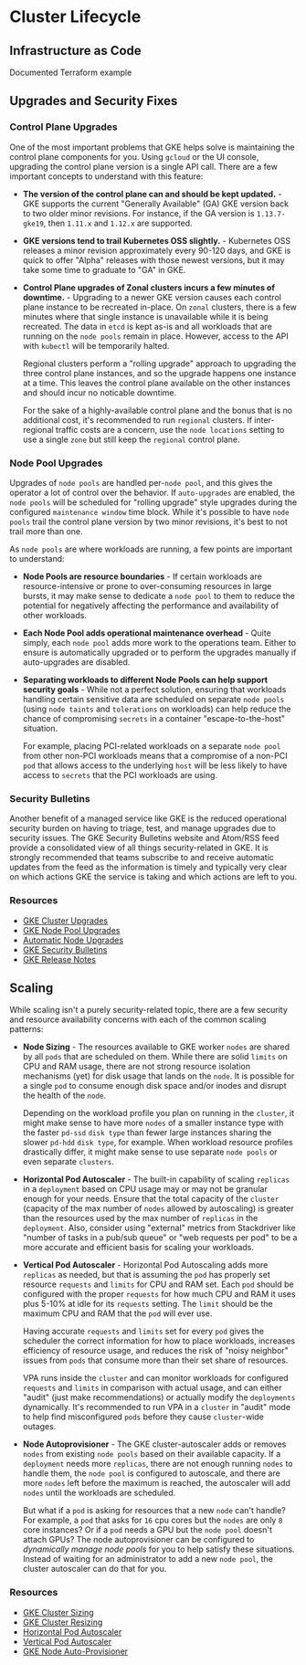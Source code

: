 # Cluster Lifecycle

## Infrastructure as Code

Documented Terraform example

## Upgrades and Security Fixes

### Control Plane Upgrades

One of the most important problems that GKE helps solve is maintaining the control plane components for you.  Using `gcloud` or the UI console, upgrading the control plane version is a single API call.  There are a few important concepts to understand with this feature:

* **The version of the control plane can and should be kept updated.** - GKE supports the current "Generally Available" (GA) GKE version back to two older minor revisions.  For instance, if the GA version is `1.13.7-gke19`, then `1.11.x` and `1.12.x` are supported.
* **GKE versions tend to trail Kubernetes OSS slightly.** - Kubernetes OSS releases a minor revision approximately every 90-120 days, and GKE is quick to offer "Alpha" releases with those newest versions, but it may take some time to graduate to "GA" in GKE.
* **Control Plane upgrades of Zonal clusters incurs a few minutes of downtime.** - Upgrading to a newer GKE version causes each control plane instance to be recreated in-place. On `zonal` clusters, there is a few minutes where that single instance is unavailable while it is being recreated.  The data in `etcd` is kept as-is and all workloads that are running on the `node pools` remain in place.  However, access to the API with `kubectl` will be temporarily halted.

    Regional clusters perform a "rolling upgrade" approach to upgrading the three control plane instances, and so the upgrade happens one instance at a time.  This leaves the control plane available on the other instances and should incur no noticable downtime.

    For the sake of a highly-available control plane and the bonus that is no additional cost, it's recommended to run `regional` clusters.  If inter-regional traffic costs are a concern, use the `node locations` setting to use a single `zone` but still keep the `regional` control plane.

### Node Pool Upgrades

Upgrades of `node pools` are handled per-`node pool`, and this gives the operator a lot of control over the behavior.  If `auto-upgrades` are enabled, the `node pools` will be scheduled for "rolling upgrade" style upgrades during the configured `maintenance window` time block.  While it's possible to have `node pools` trail the control plane version by two minor revisions, it's best to not trail more than one.

As `node pools` are where workloads are running, a few points are important to understand:

* **Node Pools are resource boundaries** - If certain workloads are resource-intensive or prone to over-consuming resources in large bursts, it may make sense to dedicate a `node pool` to them to reduce the potential for negatively affecting the performance and availability of other workloads.
* **Each Node Pool adds operational maintenance overhead** - Quite simply, each `node pool` adds more work to the operations team.  Either to ensure is automatically upgraded or to perform the upgrades manually if auto-upgrades are disabled.
* **Separating workloads to different Node Pools can help support security goals** - While not a perfect solution, ensuring that workloads handling certain sensitive data are scheduled on separate `node pools` (using `node taints` and `tolerations` on workloads) can help reduce the chance of compromising `secrets` in a container "escape-to-the-host" situation.

    For example, placing PCI-related workloads on a separate `node pool` from other non-PCI workloads means that a compromise of a non-PCI `pod` that allows access to the underlying `host` will be less likely to have access to `secrets` that the PCI workloads are using.

### Security Bulletins

Another benefit of a managed service like GKE is the reduced operational security burden on having to triage, test, and manage upgrades due to security issues.  The GKE Security Bulletins website and Atom/RSS feed provide a consolidated view of all things security-related in GKE.  It is strongly recommended that teams subscribe to and receive automatic updates from the feed as the information is timely and typically very clear on which actions GKE the service is taking and which actions are left to you.

### Resources

* [GKE Cluster Upgrades](https://cloud.google.com/kubernetes-engine/docs/how-to/upgrading-a-cluster#upgrading_the_master)
* [GKE Node Pool Upgrades](https://cloud.google.com/kubernetes-engine/docs/how-to/upgrading-a-cluster#upgrading_nodes)
* [Automatic Node Upgrades](https://cloud.google.com/kubernetes-engine/docs/how-to/node-auto-upgrades)
* [GKE Security Bulletins](https://cloud.google.com/kubernetes-engine/docs/security-bulletins)
* [GKE Release Notes](https://cloud.google.com/kubernetes-engine/docs/release-notes)

## Scaling

While scaling isn't a purely security-related topic, there are a few security and resource availability concerns with each of the common scaling patterns:

* **Node Sizing** - The resources available to GKE worker `nodes` are shared by all `pods` that are scheduled on them.  While there are solid `limits` on CPU and RAM usage, there are not strong resource isolation mechanisms (yet) for disk usage that lands on the `node`.  It is possible for a single `pod` to consume enough disk space and/or inodes and disrupt the health of the `node`.

    Depending on the workload profile you plan on running in the `cluster`, it might make sense to have more `nodes` of a smaller instance type with the faster `pd-ssd` `disk type` than fewer large instances sharing the slower `pd-hdd` `disk type`, for example.  When workload resource profiles drastically differ, it might make sense to use separate `node pools` or even separate `clusters`.

* **Horizontal Pod Autoscaler** - The built-in capability of scaling `replicas` in a `deployment` based on CPU usage may or may not be granular enough for your needs.  Ensure that the total capacity of the `cluster` (capacity of the max number of `nodes` allowed by autoscaling) is greater than the resources used by the max number of `replicas` in the `deployment`.  Also, consider using "external" metrics from Stackdriver like "number of tasks in a pub/sub queue" or "web requests per pod" to be a more accurate and efficient basis for scaling your workloads.
* **Vertical Pod Autoscaler** - Horizontal Pod Autoscaling adds more `replicas` as needed, but that is assuming the `pod` has properly set resource `requests` and `limits` for CPU and RAM set.  Each `pod` should be configured with the proper `requests` for how much CPU and RAM it uses plus 5-10% at idle for its `requests` setting.  The `limit` should be the maximum CPU and RAM that the `pod` will ever use.

    Having accurate `requests` and `limits` set for every `pod` gives the scheduler the correct information for how to place workloads, increases efficiency of resource usage, and reduces the risk of "noisy neighbor" issues from `pods` that consume more than their set share of resources.

    VPA runs inside the `cluster` and can monitor workloads for configured `requests` and `limits` in comparison with actual usage, and can either "audit" (just make recommendations) or actually modify the `deployments` dynamically.  It's recommended to run VPA in a `cluster` in "audit" mode to help find misconfigured `pods` before they cause `cluster`-wide outages.

* **Node Autoprovisioner** - The GKE cluster-autoscaler adds or removes `nodes` from existing `node pools` based on their available capacity.  If a `deployment` needs more `replicas`, there are not enough running `nodes` to handle them, the `node pool` is configured to autoscale, and there are more `nodes` left before the maximum is reached, the autoscaler will add `nodes` until the workloads are scheduled.

    But what if a `pod` is asking for resources that a new `node` can't handle?  For example, a `pod` that asks for `16` cpu cores but the `nodes` are only `8` core instances?  Or if a `pod` needs a GPU but the `node pool` doesn't attach GPUs?  The node autoprovisioner can be configured to _dynamically manage node pools_ for you to help satisfy these situations.  Instead of waiting for an administrator to add a new `node pool`, the cluster autoscaler can do that for you.

### Resources

* [GKE Cluster Sizing](https://cloud.google.com/solutions/scope-and-size-kubernetes-engine-clusters)
* [GKE Cluster Resizing](https://cloud.google.com/kubernetes-engine/docs/how-to/resizing-a-cluster)
* [Horizontal Pod Autoscaler](https://cloud.google.com/kubernetes-engine/docs/how-to/scaling-apps)
* [Vertical Pod Autoscaler](https://cloud.google.com/kubernetes-engine/docs/concepts/verticalpodautoscaler)
* [GKE Node Auto-Provisioner](https://cloud.google.com/kubernetes-engine/docs/how-to/node-auto-provisioning)
